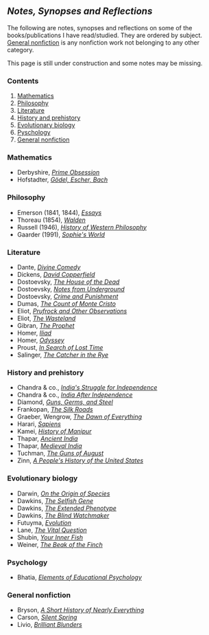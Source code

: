 ## _Notes, Synopses and Reflections_

The following are notes, synopses and reflections on some of the books/publications I have read/studied. They are ordered by subject. [General nonfiction](#general-nonfiction) is any nonfiction work not belonging to any other category.

This page is still under construction and some notes may be missing.

### Contents

1. [Mathematics](#mathematics)
2. [Philosophy](#philosophy)
3. [Literature](#literature)
4. [History and prehistory](#history-and-prehistory)
5. [Evolutionary biology](#evolutionary-biology)
6. [Pyschology](#psychology)
7. [General nonfiction](#general-nonfiction)

### Mathematics

- Derbyshire, [_Prime Obsession_](general-nonfiction/derbyshire-prime-obsession.pdf)
- Hofstadter, [_Gödel, Escher, Bach_](general-nonfiction/hofstadter-geb.md)

### Philosophy

- Emerson (1841, 1844), [_Essays_](philosophy/emerson-essays.md)
- Thoreau (1854), [_Walden_](philosophy/thoreau-walden.md)
- Russell (1946), [_History of Western Philosophy_](philosophy/russell-western-philosophy.md)
- Gaarder (1991), [_Sophie's World_](philosophy/gaarder-sophies-world.md)

### Literature

- Dante, [_Divine Comedy_](classics/dante-alighieri-commedia.md)
- Dickens, [_David Copperfield_](classics/dickens-david-copperfield.md)
- Dostoevsky, [_The House of the Dead_](classics/dostoevsky-dead-house.md)
- Dostoevsky, [_Notes from Underground_](classics/dostoevsky-underground.md)
- Dostoevsky, [_Crime and Punishment_](classics/dostoevsky-c&p.md)
- Dumas, [_The Count of Monte Cristo_](classics/dumas-monte-cristo.pdf)
- Eliot, [_Prufrock and Other Observations_](classics/eliot-prufrock.md)
- Eliot, [_The Wasteland_](classics/eliot-wasteland.md)
- Gibran, [_The Prophet_](classics/kahlil-gibran-prophet.md)
- Homer, [_Iliad_](classics/homer-iliad.md)
- Homer, [_Odyssey_](classics/homer-odyssey.md)
- Proust, [_In Search of Lost Time_](classics/proust.md)
- Salinger, [_The Catcher in the Rye_](classics/salinger-catcher.md)

### History and prehistory

- Chandra & co., [_India's Struggle for Independence_](history/chandra-struggle.md)
- Chandra & co., [_India After Independence_](history/chandra-after-independence.md)
- Diamond, [_Guns, Germs, and Steel_](general-nonfiction/jared-diamond-ggs.pdf)
- Frankopan, [_The Silk Roads_](history/frankopan-silk-roads.md)
- Graeber, Wengrow, [_The Dawn of Everything_](general-nonfiction/graeber-wengrow-the-dawn.md)
- Harari, [_Sapiens_](general-nonfiction/harari-sapiens.md)
- Kamei, [_History of Manipur_](history/gangmumei-kamei-hom.md)
- Thapar, [_Ancient India_](history/thapar-ancient-india.md)
- Thapar, [_Medieval India_](history/thapar-midieval-india.md)
- Tuchman, [_The Guns of August_](history/tuchman-guns.md)
- Zinn, [_A People's History of the United States_](history/zinn-peoples-history.md)

### Evolutionary biology

- Darwin, [_On the Origin of Species_](general-nonfiction/darwin-origin.md)
- Dawkins, [_The Selfish Gene_](general-nonfiction/dawkins-selfish-gene.md)
- Dawkins, [_The Extended Phenotype_](general-nonfiction/dawkins-extended-phenotype.md)
- Dawkins, [_The Blind Watchmaker_](general-nonfiction/dawkins-blind-watchmaker.md)
- Futuyma, [_Evolution_](general-nonfiction/futuyma-evolution.md)
- Lane, [_The Vital Question_](general-nonfiction/lane-vital-question.md)
- Shubin, [_Your Inner Fish_](general-nonfiction/shubin-inner-fish.md)
- Weiner, [_The Beak of the Finch_](general-nonfiction/weiner-beak.md)

### Psychology

- Bhatia, [_Elements of Educational Psychology_](general-nonfiction/bhatia-educational-psychology.md)

### General nonfiction

- Bryson, [_A Short History of Nearly Everything_](general-nonfiction/bill-bryson-ashone.md)
- Carson, [_Silent Spring_](general-nonfiction/carson-silent-spring.md)
- Livio, [_Brilliant Blunders_](general-nonfiction/livio-blunders.md)
